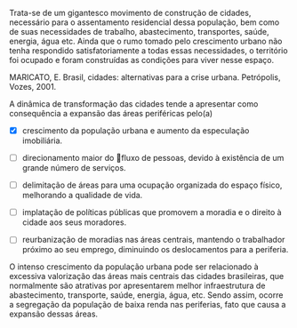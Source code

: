 

Trata-se de um gigantesco movimento de construção de cidades, necessário para o assentamento residencial dessa população, bem como de suas necessidades de trabalho, abastecimento, transportes, saúde, energia, água etc. Ainda que o rumo tomado pelo crescimento urbano não tenha respondido satisfatoriamente a todas essas necessidades, o território foi ocupado e foram construídas as condições para viver nesse espaço.

MARICATO, E. Brasil, cidades: alternativas para a crise urbana. Petrópolis, Vozes, 2001.

A dinâmica de transformação das cidades tende a apresentar como consequência a expansão das áreas periféricas pelo(a)



- [x] crescimento da população urbana e aumento da especulação imobiliária.
- [ ] direcionamento maior do fluxo de pessoas, devido à existência de um grande número de serviços.
- [ ] delimitação de áreas para uma ocupação organizada do espaço físico, melhorando a qualidade de vida.
- [ ] implatação de políticas públicas que promovem a moradia e o direito à cidade aos seus moradores.
- [ ] reurbanização de moradias nas áreas centrais, mantendo o trabalhador próximo ao seu emprego, diminuindo os deslocamentos para a periferia.


O intenso crescimento da população urbana pode ser relacionado à excessiva valorização das áreas mais centrais das cidades brasileiras, que normalmente são atrativas por apresentarem melhor infraestrutura de abastecimento, transporte, saúde, energia, água, etc. Sendo assim, ocorre a segregação da população de baixa renda nas periferias, fato que causa a expansão dessas áreas.

        